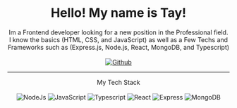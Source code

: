 <h1 align="center">
  Hello! My name is Tay!
</h1>

<p align='center'>
  Im a Frontend developer looking for a new position in the Professional field. I know the basics (HTML, CSS, and JavaScript) as well as a Few Techs and Frameworks such as (Express.js, Node.js, React, MongoDB, and Typescript)
  </br></br>
  <a href="https://github.com/NotTayyy"><img src="https://img.shields.io/badge/GitHub-lightgrey?style=for-the-badge&logo=GitHub" alt="Github"/></a>
</p>

<hr>
<p align="center">
  My Tech Stack </br></br>
  <img src="https://img.shields.io/badge/-Node.Js-success?style=for-the-badge&logo=Node.js&logoColor=white" alt="NodeJs" unselectable="on" />
  <img src="https://img.shields.io/badge/-JavaScript-yellow?style=for-the-badge&logo=JavaScript&logoColor=white" alt="JavaScript" />
  <img src="https://img.shields.io/badge/-TypeScript-9cf?style=for-the-badge&logo=TypeScript&logoColor=white" alt="Typescript"/>
  <img src="https://img.shields.io/badge/-react-red?style=for-the-badge&logo=React&logoColor=white" alt="React"/>
  <img src="https://img.shields.io/badge/-express-inactive?style=for-the-badge&logo=Express&logoColor=white" alt="Express"/>
  <img src="https://img.shields.io/badge/-MongoDB-GREEN?style=for-the-badge&logo=MongoDB&logoColor=white" alt="MongoDB"/>
</p>

